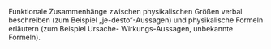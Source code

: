 Funktionale Zusammenhänge zwischen physikalischen Größen verbal beschreiben (zum
Beispiel „je-desto“-Aussagen) und physikalische Formeln erläutern (zum Beispiel Ursache-
Wirkungs-Aussagen, unbekannte Formeln).